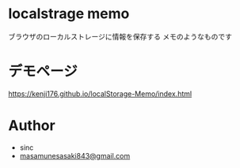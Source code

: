 # localstrage memo
 
ブラウザのローカルストレージに情報を保存する
メモのようなものです
 
# デモページ

https://kenji176.github.io/localStorage-Memo/index.html
 
# Author
 
* sinc
* masamunesasaki843@gmail.com
